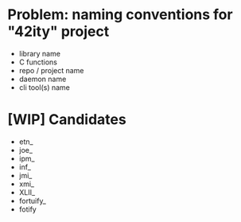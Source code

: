 # Problem: naming conventions for "42ity" project

 * library name
 * C functions
 * repo / project name
 * daemon name
 * cli tool(s) name
 
# [WIP] Candidates
 * etn_
 * joe_
 * ipm_
 * inf_
 * jmi_
 * xmi_
 * XLII_
 * fortuify_
 * fotify
